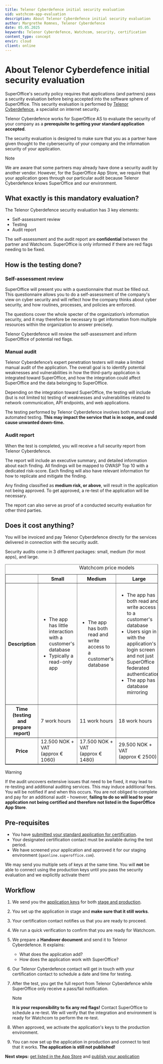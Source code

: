 ```yaml
---
title: Telenor Cyberdefence initial security evaluation
uid: watchcom-app-evaluation
description: About Telenor Cyberdefence initial security evaluation
author: Margrethe Romnes, Telenor Cyberdefence
date: 05.05.2025
keywords: Telenor Cyberdefence, Watchcom, security, certification
content_type: concept
envir: cloud
client: online
---
```


# About Telenor Cyberdefence initial security evaluation

SuperOffice's security policy requires that applications (and partners) pass a security evaluation before being accepted into the software sphere of SuperOffice. This security evaluation is performed by [Telenor Cyberdefence][1], a specialist on internet security.

Telenor Cyberdefence works for SuperOffice AS to evaluate the security of your company as a **prerequisite to getting your standard application accepted**.

The security evaluation is designed to make sure that you as a partner have given thought to the cybersecurity of your company and the information security of your application.

> [!NOTE]
> We are aware that some partners may already have done a security audit by another vendor. However, for the SuperOffice App Store, we require that your application goes through our particular audit because Telenor Cyberdefence knows SuperOffice and our environment.

## What exactly is this mandatory evaluation?

The Telenor Cyberdefence security evaluation has 3 key elements:

* Self-assessment review
* Testing
* Audit report

The self-assessment and the audit report are **confidential** between the partner and Watchcom. SuperOffice is only informed if there are red flags needing to be fixed.

## How is the testing done?

### Self-assessment review

SuperOffice will present you with a questionnaire that must be filled out. This questionnaire allows you to do a self-assessment of the company's view on cyber security and will reflect how the company thinks about cyber security, and how routines, processes, and policies are enforced.

The questions cover the whole specter of the organization’s information security, and it may therefore be necessary to get information from multiple resources within the organization to answer precisely.

Telenor Cyberdefence will review the self-assessment and inform SuperOffice of potential red flags.

### Manual audit

Telenor Cyberdefence’s expert penetration testers will make a limited manual audit of the application. The overall goal is to identify potential weaknesses and vulnerabilities in how the third-party application is integrated toward SuperOffice, and how the integration could affect SuperOffice and the data belonging to SuperOffice.

Depending on the integration toward SuperOffice, the testing will include (but is not limited to) testing of weaknesses and vulnerabilities related to network communication, API endpoints, and web applications.

The testing performed by Telenor Cyberdefence involves both manual and automated testing. **This may impact the service that is in scope, and could cause unwanted down-time.**

### Audit report

When the test is completed, you will receive a full security report from Telenor Cyberdefence.

The report will include an executive summary, and detailed information about each finding. All findings will be mapped to OWASP Top 10 with a dedicated risk-score. Each finding will also have relevant information for how to replicate and mitigate the finding.

Any finding classified as **medium risk, or above**, will result in the application not being approved. To get approved, a re-test of the application will be necessary.

The report can also serve as proof of a conducted security evaluation for other third parties.

## Does it cost anything?

You will be invoiced and pay Telenor Cyberdefence directly for the services delivered in connection with the security audit.

Security audits come in 3 different packages: small, medium (for most apps), and large.

<!-- markdownlint-disable MD033 -->
<table class="table-striped" style="width: 100%;" border="1">
  <caption>Watchcom price models</caption>
  <colgroup> <col style="width: 20%;" span="1" /> <col style="width: 20%;" span="1" /> <col style="width: 20%;" span="1" /><col style="width: 20%;" span="1" /><col style="width: 20%;" span="1" /></colgroup>
  <thead>
    <tr>
    <th>&nbsp;</th>
    <th scope="col">Small</th>
    <th scope="col">Medium</th>
    <th scope="col">Large</th>
    <th scope="col">Extended</th>
    </tr>
  </thead>
  <tbody>
    <tr>
    <th scope="row">Description</th>
    <td>
    <ul>
    <li>The app has little interaction with a customer's database</li>
    <li>Typically a read-only app</li>
    </ul>
    </td>
    <td>
    <ul>
    <li>The app has both read and write access to a customer's database</li>
    </ul>
    </td>
    <td>
    <ul>
    <li>The app has both read and write access to a customer's database</li>
    <li>Users sign in with the application's login screen and not just SuperOffice federated authentication</li>
    <li>The app has database mirroring</li>
    </ul>
    </td>
    <td>
    <ul>
    <li>A standalone web application where users see their own login screen and not just SuperOffice federated authentication</li>
    <li>A standalone web application where SuperOffice is integrated into the application</li>
    </ul>
    </td>
    </tr>
    <tr>
    <th scope="row">Time (testing and prepare report)</th>
    <td>7 work hours</td>
    <td>11 work hours</td>
    <td>18 work hours</td>
    <td>Per agreement</td>
    </tr>
    <tr>
    <th scope="row">Price</th>
    <td>12.500 NOK + VAT <br>(approx &euro; 1060)</td>
    <td>17.500 NOK + VAT <br>(approx &euro; 1480)</td>
    <td>29.500 NOK + VAT <br>(approx &euro; 2500)</td>
    <td>Per agreement </td>
    </tr>
  </tbody>
</table>
<!-- markdownlint-restore -->

> [!WARNING]
> If the audit uncovers extensive issues that need to be fixed, it may lead to re-testing and additional auditing services. This may induce additional fees. You will be notified if and when this occurs. You are not obliged to complete and pay for an additional audit - however, **failing to do so will lead to your application not being certified and therefore not listed in the SuperOffice App Store**.

## Pre-requisites

* You have [submitted your standard application for certification][4].
* Your designated certification contact must be available during the test period.
* We have screened your application and approved it for our staging environment (`qaonline.superoffice.com`).

We may send you multiple sets of keys at the same time. You will **not** be able to connect using the production keys until you pass the security evaluation and we explicitly activate them!

## Workflow

1. We send you the [application keys][2] for both [stage and production][3].

2. You set up the application in stage and **make sure that it still works**.

3. Your certification contact notifies us that you are ready to proceed.

4. We run a quick verification to confirm that you are ready for Watchcom.

5. We prepare a **Handover document** and send it to Telenor Cyberdefence. It explains:

    * What does the application add?
    * How does the application work with SuperOffice?

6. Our Telenor Cyberdefence contact will get in touch with your certification contact to schedule a date and time for testing.

7. After the test, you get the full report from Telenor Cyberdefence while SuperOffice only receive a pass/fail notification.

    > [!NOTE]
    > **It is your responsibility to fix any red flags!** Contact SuperOffice to schedule a re-test. We will verify that the integration and environment is ready for Watchcom to perform the re-test.

8. When approved, we activate the application's keys to the production environment.

9. You can now set up the application in production and connect to test that it works. **The application is still not published!**

**Next steps:** [get listed in the App Store][5] and [publish your application][6]

<!-- Referenced links -->
[1]: https://www.telenorcyberdefence.com/
[2]: ../../getting-started/index.md#terminology
[3]: ../../getting-started/app-envir.md
[4]: certify-app.md
[5]: ../app-store/update-app-page.md
[6]: ../publish.md
